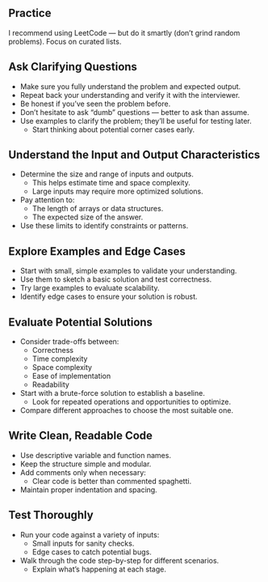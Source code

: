 ## Practice

I recommend using LeetCode — but do it smartly (don’t grind random problems). Focus on curated lists.

## Ask Clarifying Questions

- Make sure you fully understand the problem and expected output.
- Repeat back your understanding and verify it with the interviewer.
- Be honest if you’ve seen the problem before.
- Don’t hesitate to ask “dumb” questions — better to ask than assume.
- Use examples to clarify the problem; they’ll be useful for testing later.
  - Start thinking about potential corner cases early.

## Understand the Input and Output Characteristics

- Determine the size and range of inputs and outputs.
  - This helps estimate time and space complexity.
  - Large inputs may require more optimized solutions.
- Pay attention to:
  - The length of arrays or data structures.
  - The expected size of the answer.
- Use these limits to identify constraints or patterns.

## Explore Examples and Edge Cases

- Start with small, simple examples to validate your understanding.
- Use them to sketch a basic solution and test correctness.
- Try large examples to evaluate scalability.
- Identify edge cases to ensure your solution is robust.

## Evaluate Potential Solutions

- Consider trade-offs between:
  - Correctness
  - Time complexity
  - Space complexity
  - Ease of implementation
  - Readability
- Start with a brute-force solution to establish a baseline.
  - Look for repeated operations and opportunities to optimize.
- Compare different approaches to choose the most suitable one.

## Write Clean, Readable Code

- Use descriptive variable and function names.
- Keep the structure simple and modular.
- Add comments only when necessary:
  - Clear code is better than commented spaghetti.
- Maintain proper indentation and spacing.

## Test Thoroughly

- Run your code against a variety of inputs:
  - Small inputs for sanity checks.
  - Edge cases to catch potential bugs.
- Walk through the code step-by-step for different scenarios.
  - Explain what’s happening at each stage.
